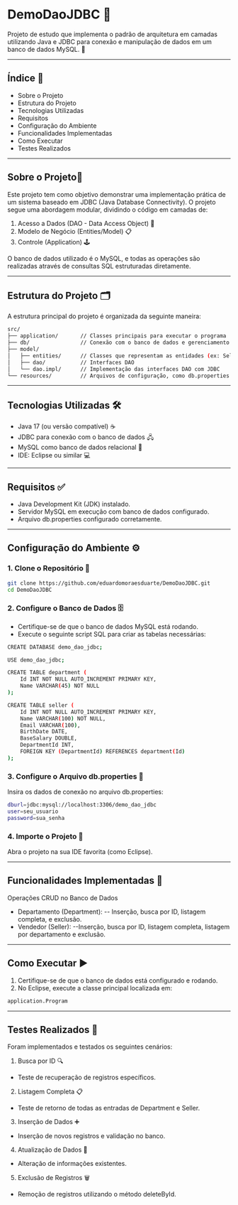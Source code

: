 # DemoDaoJDBC 🚀
Projeto de estudo que implementa o padrão de arquitetura em camadas utilizando Java e JDBC para conexão e manipulação de dados em um banco de dados MySQL. 🐬

---

## Índice 📑
- Sobre o Projeto
- Estrutura do Projeto
- Tecnologias Utilizadas
- Requisitos
- Configuração do Ambiente
- Funcionalidades Implementadas
- Como Executar
- Testes Realizados

---

## Sobre o Projeto📖
Este projeto tem como objetivo demonstrar uma implementação prática de um sistema baseado em JDBC (Java Database Connectivity). O projeto segue uma abordagem modular, dividindo o código em camadas de:

1. Acesso a Dados (DAO - Data Access Object) 💾
2. Modelo de Negócio (Entities/Model) 📋
3. Controle (Application) 🕹️

O banco de dados utilizado é o MySQL, e todas as operações são realizadas através de consultas SQL estruturadas diretamente.

---

## Estrutura do Projeto 🗂️
A estrutura principal do projeto é organizada da seguinte maneira:

```bash
src/
├── application/       // Classes principais para executar o programa
├── db/                // Conexão com o banco de dados e gerenciamento de exceções
├── model/             
│   ├── entities/      // Classes que representam as entidades (ex: Seller, Department)
│   ├── dao/           // Interfaces DAO
│   └── dao.impl/      // Implementação das interfaces DAO com JDBC
└── resources/         // Arquivos de configuração, como db.properties
```

---

## Tecnologias Utilizadas 🛠️
- Java 17 (ou versão compatível) ☕
- JDBC para conexão com o banco de dados 🖧
- MySQL como banco de dados relacional 🐬
- IDE: Eclipse ou similar 💻

---

## Requisitos ✅
- Java Development Kit (JDK) instalado.
- Servidor MySQL em execução com banco de dados configurado.
- Arquivo db.properties configurado corretamente.

---

## Configuração do Ambiente ⚙️
### 1. Clone o Repositório 🧬

```bash
git clone https://github.com/eduardomoraesduarte/DemoDaoJDBC.git
cd DemoDaoJDBC
```

### 2. Configure o Banco de Dados 🗄️

- Certifique-se de que o banco de dados MySQL está rodando.
- Execute o seguinte script SQL para criar as tabelas necessárias:
```bash
CREATE DATABASE demo_dao_jdbc;

USE demo_dao_jdbc;

CREATE TABLE department (
    Id INT NOT NULL AUTO_INCREMENT PRIMARY KEY,
    Name VARCHAR(45) NOT NULL
);

CREATE TABLE seller (
    Id INT NOT NULL AUTO_INCREMENT PRIMARY KEY,
    Name VARCHAR(100) NOT NULL,
    Email VARCHAR(100),
    BirthDate DATE,
    BaseSalary DOUBLE,
    DepartmentId INT,
    FOREIGN KEY (DepartmentId) REFERENCES department(Id)
);
```
### 3. Configure o Arquivo db.properties 📝

Insira os dados de conexão no arquivo db.properties:

```bash
dburl=jdbc:mysql://localhost:3306/demo_dao_jdbc
user=seu_usuario
password=sua_senha
```
### 4. Importe o Projeto 📂

Abra o projeto na sua IDE favorita (como Eclipse).

---

## Funcionalidades Implementadas 🌟
Operações CRUD no Banco de Dados
- Departamento (Department):
  -- Inserção, busca por ID, listagem completa, e exclusão.
- Vendedor (Seller):
  --Inserção, busca por ID, listagem completa, listagem por departamento e exclusão.

---

## Como Executar ▶️
1. Certifique-se de que o banco de dados está configurado e rodando.
2. No Eclipse, execute a classe principal localizada em:

```bash
application.Program
```

---

## Testes Realizados 🧪
Foram implementados e testados os seguintes cenários:

1. Busca por ID 🔍
 - Teste de recuperação de registros específicos.
2. Listagem Completa 📋
 - Teste de retorno de todas as entradas de Department e Seller.
3. Inserção de Dados ➕
 - Inserção de novos registros e validação no banco.
4. Atualização de Dados 🔄
 - Alteração de informações existentes.
5. Exclusão de Registros 🗑️
 - Remoção de registros utilizando o método deleteById.
